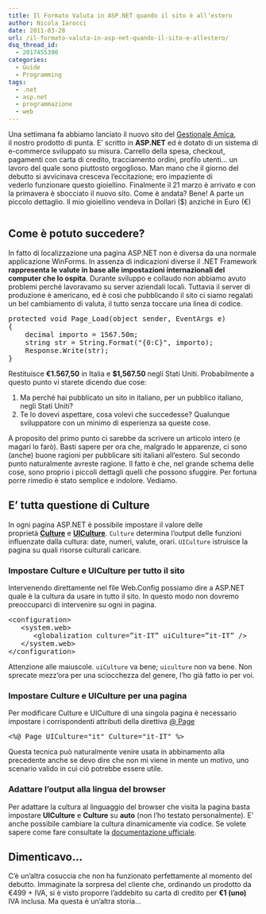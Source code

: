 ```yaml
---
title: Il Formato Valuta in ASP.NET quando il sito è all’estero
author: Nicola Iarocci
date: 2011-03-28
url: /il-formato-valuta-in-asp-net-quando-il-sito-e-allestero/
dsq_thread_id:
  - 2017455390
categories:
  - Guide
  - Programming
tags:
  - .net
  - asp.net
  - programmazione
  - web
---
```

Una settimana fa abbiamo lanciato il nuovo sito del [Gestionale Amica][1], il nostro prodotto di punta. E&#8217; scritto in **ASP.NET** ed è dotato di un sistema di e-commerce sviluppato su misura. Carrello della spesa, checkout, pagamenti con carta di credito, tracciamento ordini, profilo utenti&#8230; un lavoro del quale sono piuttosto orgoglioso. Man mano che il giorno del debutto si avvicinava cresceva l&#8217;eccitazione; ero impaziente di vederlo funzionare questo gioiellino. Finalmente il 21 marzo è arrivato e con la primavera è sbocciato il nuovo sito. Come è andata? Bene! A parte un piccolo dettaglio. Il mio gioiellino vendeva in Dollari ($) anziché in Euro (€)

<p style="text-align: center;">
  <img class="size-full wp-image-1766 aligncenter" title="Currency" src="http://i2.wp.com/nicolaiarocci.com/wp-content/uploads/currency.jpg?fit=459%2C261" alt="" srcset="http://i2.wp.com/nicolaiarocci.com/wp-content/uploads/currency.jpg?w=459 459w, http://i2.wp.com/nicolaiarocci.com/wp-content/uploads/currency.jpg?resize=150%2C85 150w, http://i2.wp.com/nicolaiarocci.com/wp-content/uploads/currency.jpg?resize=300%2C170 300w" sizes="(max-width: 459px) 100vw, 459px" data-recalc-dims="1" />
</p>

<!--more-->

## Come è potuto succedere?

In fatto di localizzazione una pagina ASP.NET non è diversa da una normale applicazione WinForms. In assenza di indicazioni diverse il .NET Framework **rappresenta le valute in base alle impostazioni internazionali del computer che lo ospita**. Durante sviluppo e collaudo non abbiamo avuto problemi perché lavoravamo su server aziendali locali. Tuttavia il server di produzione è americano, ed è così che pubblicando il sito ci siamo regalati un bel cambiamento di valuta, il tutto senza toccare una linea di codice.

<pre class="brush:csharp">protected void Page_Load(object sender, EventArgs e)
{
    decimal importo = 1567.50m;
    string str = String.Format("{0:C}", importo);
    Response.Write(str);
}</pre>

Restituisce **€1.567,50** in Italia e **$1,567.50** negli Stati Uniti. Probabilmente a questo punto vi starete dicendo due cose:

  1. Ma perché hai pubblicato un sito in italiano, per un pubblico italiano, negli Stati Uniti?
  2. Te lo dovevi aspettare, cosa volevi che succedesse? Qualunque sviluppatore con un minimo di esperienza sa queste cose.

A proposito del primo punto ci sarebbe da scrivere un articolo intero (e magari lo farò). Basti sapere per ora che, malgrado le apparenze, ci sono (anche) buone ragioni per pubblicare siti italiani all&#8217;estero. Sul secondo punto naturalmente avreste ragione. Il fatto è che, nel grande schema delle cose, sono proprio i piccoli dettagli quelli che possono sfuggire. Per fortuna porre rimedio è stato semplice e indolore. Vediamo.

## E&#8217; tutta questione di Culture

In ogni pagina ASP.NET è possibile impostare il valore delle proprietà [**Culture**][2] e [**UICulture**][3]. <code inline="True" theme="default">Culture</code> determina l&#8217;output delle funzioni influenzate dalla cultura: date, numeri, valute, orari. <code inline="True" theme="default">UICulture</code> istruisce la pagina su quali risorse culturali caricare.

### Impostare Culture e UICulture per tutto il sito

Intervenendo direttamente nel file Web.Config possiamo dire a ASP.NET quale è la cultura da usare in tutto il sito. In questo modo non dovremo preoccuparci di intervenire su ogni in pagina.

<pre class="brush:xml">&lt;configuration&gt;
   &lt;system.web&gt;
      &lt;globalization culture=”it-IT” uiCulture=”it-IT” /&gt;
   &lt;/system.web&gt;
&lt;/configuration&gt;</pre>

Attenzione alle maiuscole. <code inline="True" theme="default">uiCulture</code> va bene; <code inline="True" theme="default">uiculture</code> non va bene. Non sprecate mezz&#8217;ora per una sciocchezza del genere, l&#8217;ho già fatto io per voi.

### Impostare Culture e UICulture per una pagina

Per modificare Culture e UICulture di una singola pagina è necessario impostare i corrispondenti attributi della direttiva [@ Page][4]

<pre class="brush:vb">&lt;%@ Page UICulture="it" Culture="it-IT" %&gt;</pre>

Questa tecnica può naturalmente venire usata in abbinamento alla precedente anche se devo dire che non mi viene in mente un motivo, uno scenario valido in cui ciò potrebbe essere utile.

### Adattare l&#8217;output alla lingua del browser

Per adattare la cultura al linguaggio del browser che visita la pagina basta impostare **UICulture** e **Culture** su **auto** (non l&#8217;ho testato personalmente). E&#8217; anche possibile cambiare la cultura dinamicamente via codice. Se volete sapere come fare consultate la [documentazione ufficiale][5].

## Dimenticavo&#8230;

C&#8217;è un&#8217;altra cosuccia che non ha funzionato perfettamente al momento del debutto. Immaginate la sorpresa del cliente che, ordinando un prodotto da €499 + IVA, si è visto proporre l&#8217;addebito su carta di credito per **€1 (uno)** IVA inclusa. Ma questa è un&#8217;altra storia&#8230;

 [1]: http://gestionaleamica.com "Gestionale Amica"
 [2]: http://msdn.microsoft.com/en-us/library/system.web.ui.page.culture(v=VS.85).aspx
 [3]: http://msdn.microsoft.com/en-us/library/system.web.ui.page.uiculture(v=VS.85).aspx
 [4]: http://msdn.microsoft.com/it-it/library/ydy4x04a(v=VS.85).aspx
 [5]: http://msdn.microsoft.com/en-us/library/syy068tk.aspx
